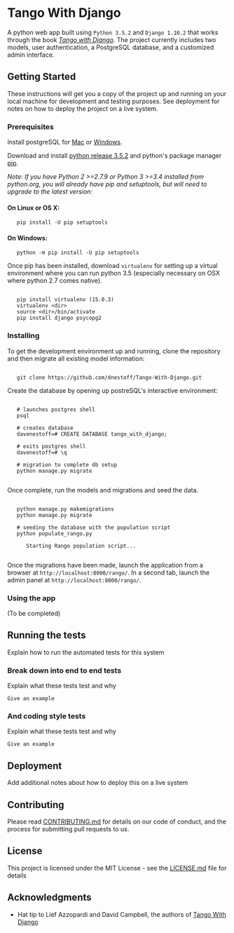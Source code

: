 # Tango With Django

A python web app built using `Python 3.5.2` and `Django 1.10.2` that works through the book _[Tango with Django](http://www.tangowithdjango.com/book17/chapters/setup.html)_. The project currently includes two models, user authentication, a PostgreSQL database, and a customized admin interface.

## Getting Started

These instructions will get you a copy of the project up and running on your local machine for development and testing purposes. See deployment for notes on how to deploy the project on a live system.

### Prerequisites

Install postgreSQL for [Mac](https://launchschool.com/blog/how-to-install-postgresql-on-a-mac) or [Windows](https://www.tutorialspoint.com/postgresql/postgresql_environment.htm).

Download and install [python release 3.5.2](https://www.python.org/downloads/release/python-352/) and python's package manager [pip](https://packaging.python.org/installing/#install-pip-setuptools-and-wheel).

_Note: If you have Python 2 >=2.7.9 or Python 3 >=3.4 installed from python.org, you will already have pip and setuptools, but will need to upgrade to the latest version:_

#### On Linux or OS X:
`   pip install -U pip setuptools`

#### On Windows:
`   python -m pip install -U pip setuptools`

Once pip has been installed, download `virtualenv` for setting up a virtual environment where you can run python 3.5 (especially necessary on OSX where python 2.7 comes native).

```

   pip install virtualenv (15.0.3)
   virtualenv <dir>
   source <dir>/bin/activate
   pip install django psycopg2

```

### Installing

To get the development environment up and running, clone the repository and then migrate all existing model information:

```

   git clone https://github.com/dnestoff/Tango-With-Django.git

```
Create the database by opening up postreSQL's interactive environment:
```

   # launches postgres shell
   psql

   # creates database
   davenestoff=# CREATE DATABASE tango_with_django;

   # exits postgres shell
   davenestoff=# \q
   
   # migration to complete db setup
   python manage.py migrate
   
```

Once complete, run the models and migrations and seed the data. 

```

   python manage.py makemigrations
   python manage.py migrate

   # seeding the database with the population script
   python populate_rango.py

      Starting Rango population script...
      
```

Once the migrations have been made, launch the application from a browser at `http://localhost:8000/rango/`. In a second tab, launch the admin panel at `http://localhost:8000/rango/`. 

### Using the app

(To be completed) 

## Running the tests

Explain how to run the automated tests for this system

### Break down into end to end tests

Explain what these tests test and why

```
Give an example
```

### And coding style tests

Explain what these tests test and why

```
Give an example
```

## Deployment

Add additional notes about how to deploy this on a live system

## Contributing

Please read [CONTRIBUTING.md](https://gist.github.com/PurpleBooth/b24679402957c63ec426) for details on our code of conduct, and the process for submitting pull requests to us.

## License

This project is licensed under the MIT License - see the [LICENSE.md](LICENSE.md) file for details

## Acknowledgments

* Hat tip to Lief Azzopardi and David Campbell, the authors of [Tango With Django](http://www.tangowithdjango.com/)
